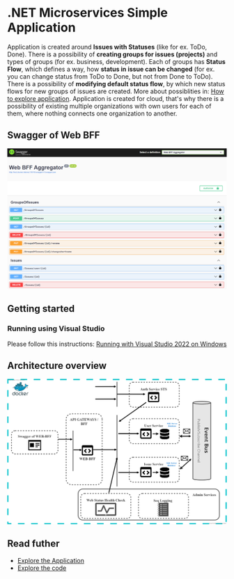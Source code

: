 # .NET Microservices Simple Application

Application is created around **Issues with Statuses** (like for ex. ToDo, Done). There is a possibility of **creating groups for issues (projects)** and types of groups (for ex. business, development). Each of groups has **Status Flow**, which defines a way, how **status in issue can be changed** (for ex. you can change status from ToDo to Done, but not from Done to ToDo). There is a possibility of **modifying default status flow**, by which new status flows for new groups of issues are created. More about possiblities in: [How to explore application](https://github.com/pavixonpl/projects-on-containers/wiki/Explore-the-application). Application is created for cloud, that's why there is a possibility of existing multiple organizations with own users for each of them, where nothing connects one organization to another.

## Swagger of Web BFF

![](img/Web_Bff_Swagger_Page.png)

## Getting started

### Running using Visual Studio

Please follow this instructions: [Running with Visual Studio 2022 on Windows](https://github.com/pavixonpl/projects-on-containers/wiki/Running-with-Visual-Studio-on-Windows)

## Architecture overview

![](img/Architecture_graph.png)

## Read futher

- [Explore the Application](https://github.com/pavixonpl/projects-on-containers/wiki/Explore-the-application)
- [Explore the code](https://github.com/pavixonpl/projects-on-containers/wiki/Explore-the-code)
